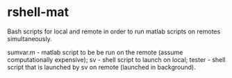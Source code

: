 # rshell-mat
Bash scripts for local and remote in order to run matlab scripts on remotes simultaneously. 

sumvar.m - matlab script to be be run on the remote (assume computationally expensive);
sv - shell script to launch on local;
tester - shell script that is launched by sv on remote (launched in background).
